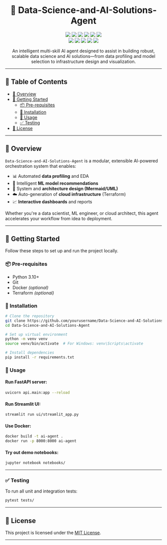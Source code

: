 <h1 align="center">🤖 Data-Science-and-AI-Solutions-Agent</h1>  
  
<p align="center">
  <img src="https://img.shields.io/badge/JSON-000000?style=for-the-badge&logo=json&logoColor=white" />
  <img src="https://img.shields.io/badge/Markdown-000000?style=for-the-badge&logo=markdown&logoColor=white" />
  <img src="https://img.shields.io/badge/Streamlit-FF4B4B?style=for-the-badge&logo=streamlit&logoColor=white" />
  <img src="https://img.shields.io/badge/scikit--learn-F7931E?style=for-the-badge&logo=scikit-learn&logoColor=white" />
  <img src="https://img.shields.io/badge/GNU%20Bash-4EAA25?style=for-the-badge&logo=gnubash&logoColor=white" />
  <img src="https://img.shields.io/badge/FastAPI-009688?style=for-the-badge&logo=fastapi&logoColor=white" />
  <br/>
  <img src="https://img.shields.io/badge/Docker-2496ED?style=for-the-badge&logo=docker&logoColor=white" />
  <img src="https://img.shields.io/badge/Python-3776AB?style=for-the-badge&logo=python&logoColor=white" />
  <img src="https://img.shields.io/badge/pandas-150458?style=for-the-badge&logo=pandas&logoColor=white" />
  <img src="https://img.shields.io/badge/Terraform-7B42BC?style=for-the-badge&logo=terraform&logoColor=white" />
  <img src="https://img.shields.io/badge/YAML-C62828?style=for-the-badge&logo=yaml&logoColor=white" />
</p>

<p align="center">
  An intelligent multi-skill AI agent designed to assist in building robust, scalable data science and AI solutions—from data profiling and model selection to infrastructure design and visualization.
</p>

---

## 🧭 Table of Contents

- [📌 Overview](#-overview)  
- [🚀 Getting Started](#-getting-started)  
  - [📦 Pre-requisites](#-pre-requisites)  
  - [🔧 Installation](#-installation)  
  - [🧪 Usage](#-usage)  
  - [✅ Testing](#-testing)  
- [📄 License](#-license)

---

## 📌 Overview

`Data-Science-and-AI-Solutions-Agent` is a modular, extensible AI-powered orchestration system that enables:
- 📊 Automated **data profiling** and EDA
- 🤖 Intelligent **ML model recommendations**
- 🧠 System and **architecture design (Mermaid/UML)**
- ☁️ Auto-generation of **cloud infrastructure** (Terraform)
- 📈 **Interactive dashboards** and reports

Whether you're a data scientist, ML engineer, or cloud architect, this agent accelerates your workflow from idea to deployment.

---

## 🚀 Getting Started

Follow these steps to set up and run the project locally.

### 📦 Pre-requisites

- Python 3.10+
- Git
- Docker *(optional)*
- Terraform *(optional)*

### 🔧 Installation

```bash
# Clone the repository
git clone https://github.com/yourusername/Data-Science-and-AI-Solutions-Agent.git
cd Data-Science-and-AI-Solutions-Agent

# Set up virtual environment
python -m venv venv
source venv/bin/activate  # For Windows: venv\Scripts\activate

# Install dependencies
pip install -r requirements.txt
```

### 🧪 Usage

#### Run FastAPI server:

```bash
uvicorn api.main:app --reload
```

#### Run Streamlit UI:

```bash
streamlit run ui/streamlit_app.py
```

#### Use Docker:

```bash
docker build -t ai-agent .
docker run -p 8000:8000 ai-agent
```

#### Try out demo notebooks:

```bash
jupyter notebook notebooks/
```

---

### ✅ Testing

To run all unit and integration tests:

```bash
pytest tests/
```

---

## 📄 License

This project is licensed under the [MIT License](LICENSE).

---
